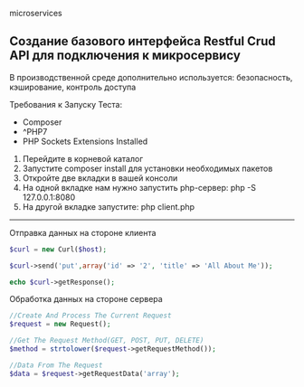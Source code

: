 microservices
 
## Создание базового интерфейса Restful Crud API для подключения к микросервису

В производственной среде дополнительно используется: безопасность, кэширование, контроль доступа

Требования к Запуску Теста:<br>
- Composer<br>
- ^PHP7<br>
- PHP Sockets Extensions Installed<br>

1. Перейдите в корневой каталог
2. Запустите composer install для установки необходимых пакетов
3. Откройте две вкладки в вашей консоли
4. На одной вкладке нам нужно запустить php-сервер: php -S 127.0.0.1:8080
5. На другой вкладке запустите: php client.php

___________________________________________________________________________________________

Отправка данных на стороне клиента
```php
$curl = new Curl($host);

$curl->send('put',array('id' => '2', 'title' => 'All About Me'));

echo $curl->getResponse();
```

Обработка данных на стороне сервера
```php
//Create And Process The Current Request
$request = new Request();

//Get The Request Method(GET, POST, PUT, DELETE)
$method = strtolower($request->getRequestMethod());

//Data From The Request
$data = $request->getRequestData('array');
```
